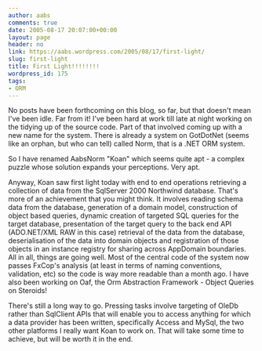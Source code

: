 ```yaml
---
author: aabs
comments: true
date: 2005-08-17 20:07:00+00:00
layout: page
header: no
link: https://aabs.wordpress.com/2005/08/17/first-light/
slug: first-light
title: First Light!!!!!!!!
wordpress_id: 175
tags:
- ORM
---
```


No posts have been forthcoming on this blog, so far, but that doesn't mean I've been idle. Far from it! I've been hard at work till late at night working on the tidying up of the source code. Part of that involved coming up with a new name for the system. There is already a system on GotDotNet (seems like an orphan, but who can tell) called Norm, that is a .NET ORM system.

So I have renamed AabsNorm "Koan" which seems quite apt - a complex puzzle whose solution expands your perceptions. Very apt.

Anyway, Koan saw first light today with end to end operations retrieving a collection of data from the SqlServer 2000 Northwind database. That's more of an achievement that you might think. It involves reading schema data from the database, generation of a domain model, construction of object based queries, dynamic creation of targeted SQL queries for the target database, presentation of the target query to the back end API (ADO.NET/XML RAW in this case) retrieval of the data from the database, deserialisation of the data into domain objects and registration of those objects in an instance registry for sharing across AppDomain boundaries. All in all, things are going well. Most of the central code of the system now passes FxCop's analysis (at least in terms of naming conventions, validation, etc) so the code is way more readable than a month ago. I have also been working on Oaf, the Orm Abstraction Framework - Object Queries on Steroids!

There's still a long way to go. Pressing tasks involve targeting of OleDb rather than SqlClient APIs that will enable you to access anything for which a data provider has been written, specifically Access and MySql, the two other platforms I really want Koan to work on. That will take some time to achieve, but will be worth it in the end.
